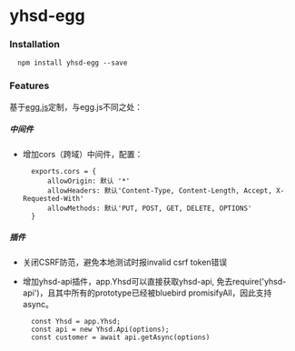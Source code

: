 # yhsd-egg

### Installation
```
  npm install yhsd-egg --save
```

### Features
基于[egg.js](http://eggjs.org/zh-cn/)定制，与egg.js不同之处：
##### 中间件
- 增加cors（跨域）中间件，配置：

		exports.cors = {
			allowOrigin: 默认 '*'
			allowHeaders: 默认'Content-Type, Content-Length, Accept, X-Requested-With'
			allowMethods: 默认'PUT, POST, GET, DELETE, OPTIONS'
		}

##### 插件

- 关闭CSRF防范，避免本地测试时报invalid csrf token错误
- 增加yhsd-api插件，app.Yhsd可以直接获取yhsd-api, 免去require('yhsd-api')，且其中所有的prototype已经被bluebird promisifyAll，因此支持async。

		const Yhsd = app.Yhsd;
		const api = new Yhsd.Api(options);
		const customer = await api.getAsync(options)
